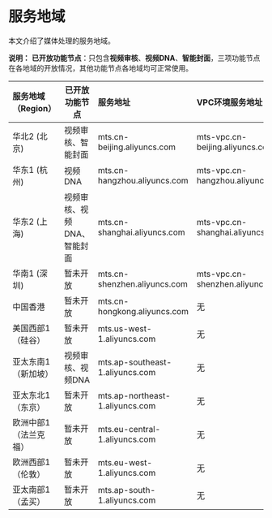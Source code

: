 # 服务地域

本文介绍了媒体处理的服务地域。

**说明：** **已开放功能节点**：只包含**视频审核**、**视频DNA**、**智能封面**，三项功能节点在各地域的开放情况，其他功能节点各地域均可正常使用。

|服务地域（Region）|已开放功能节点|服务地址|VPC环境服务地址|
|:-----------|-------|:---|:--------|
|华北2 \(北京\)|视频审核、智能封面|mts.cn-beijing.aliyuncs.com|mts-vpc.cn-beijing.aliyuncs.com|
|华东1 \(杭州\)|视频DNA|mts.cn-hangzhou.aliyuncs.com|mts-vpc.cn-hangzhou.aliyuncs.com|
|华东2 \(上海\)|视频审核、视频DNA、智能封面|mts.cn-shanghai.aliyuncs.com|mts-vpc.cn-shanghai.aliyuncs.com|
|华南1 \(深圳\)|暂未开放|mts.cn-shenzhen.aliyuncs.com|mts-vpc.cn-shenzhen.aliyuncs.com|
|中国香港|暂未开放|mts.cn-hongkong.aliyuncs.com|无|
|美国西部1（硅谷）|暂未开放|mts.us-west-1.aliyuncs.com|无|
|亚太东南1（新加坡）|视频审核、视频DNA|mts.ap-southeast-1.aliyuncs.com|无|
|亚太东北1（东京）|暂未开放|mts.ap-northeast-1.aliyuncs.com|无|
|欧洲中部1（法兰克福）|暂未开放|mts.eu-central-1.aliyuncs.com|无|
|欧洲西部1（伦敦）|暂未开放|mts.eu-west-1.aliyuncs.com|无|
|亚太南部1（孟买）|暂未开放|mts.ap-south-1.aliyuncs.com|无|

